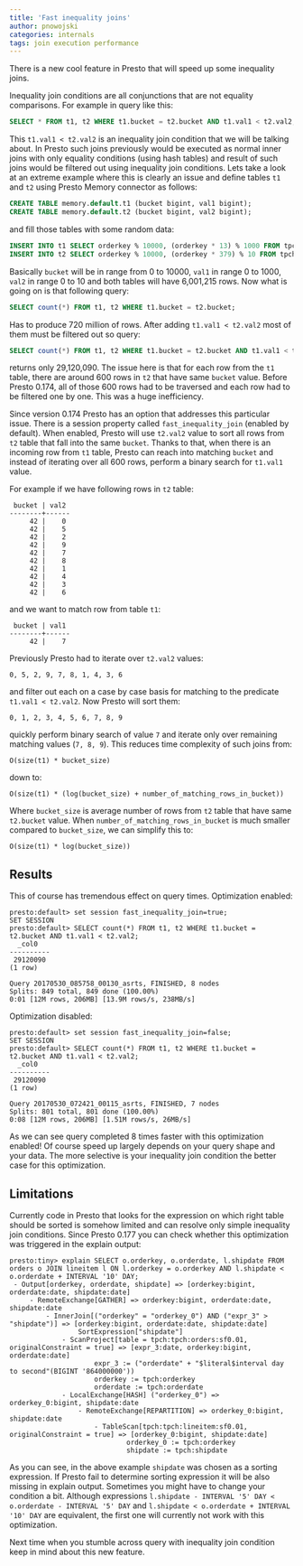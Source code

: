 ```yaml
---
title: 'Fast inequality joins'
author: pnowojski
categories: internals
tags: join execution performance
---
```

 
There is a new cool feature in Presto that will speed up some inequality joins.
 
<!--more-->
 
Inequality join conditions are all conjunctions that are not equality comparisons. For example in query like this:
 
~~~sql
SELECT * FROM t1, t2 WHERE t1.bucket = t2.bucket AND t1.val1 < t2.val2;
~~~
 
This `t1.val1 < t2.val2` is an inequality join condition that we will be talking about. In Presto such joins previously would be executed as normal inner joins with only equality conditions (using hash tables) and result of such joins would be filtered out using inequality join conditions. Lets take a look at an extreme example where this is clearly an issue and define tables `t1` and `t2` using Presto Memory connector as follows:
 
~~~sql
CREATE TABLE memory.default.t1 (bucket bigint, val1 bigint);
CREATE TABLE memory.default.t2 (bucket bigint, val2 bigint);
~~~
 
and fill those tables with some random data:
 
~~~sql
INSERT INTO t1 SELECT orderkey % 10000, (orderkey * 13) % 1000 FROM tpch.sf1.lineitem;
INSERT INTO t2 SELECT orderkey % 10000, (orderkey * 379) % 10 FROM tpch.sf1.lineitem;
~~~
 
Basically `bucket` will be in range from 0 to 10000, `val1` in range 0 to 1000, `val2` in range 0 to 10 and both tables will have 6,001,215 rows. Now what is going on is that following query:
 
~~~sql
SELECT count(*) FROM t1, t2 WHERE t1.bucket = t2.bucket;
~~~
 
Has to produce 720 million of rows. After adding `t1.val1 < t2.val2` most of them must be filtered out so query:
 
~~~sql
SELECT count(*) FROM t1, t2 WHERE t1.bucket = t2.bucket AND t1.val1 < t2.val2;
~~~
 
returns only 29,120,090. The issue here is that for each row from the `t1` table, there are around 600 rows in `t2` that have same `bucket` value. Before Presto 0.174, all of those 600 rows had to be traversed and each row had to be filtered one by one. This was a huge inefficiency.
 
Since version 0.174 Presto has an option that addresses this particular issue. There is a session property called `fast_inequality_join` (enabled by default). When enabled, Presto will use `t2.val2` value to sort all rows from `t2` table that fall into the same `bucket`. Thanks to that, when there is an incoming row from `t1` table, Presto can reach into matching `bucket` and instead of iterating over all 600 rows, perform a binary search for `t1.val1` value. 
 
For example if we have following rows in `t2` table:
 
~~~
 bucket | val2 
--------+------
     42 |    0 
     42 |    5 
     42 |    2 
     42 |    9 
     42 |    7 
     42 |    8 
     42 |    1 
     42 |    4 
     42 |    3 
     42 |    6 
~~~
 
and we want to match row from table `t1`:
 
~~~
 bucket | val1
--------+------
     42 |    7 
~~~
 
Previously Presto had to iterate over `t2.val2` values: 
 
~~~
0, 5, 2, 9, 7, 8, 1, 4, 3, 6
~~~
 
and filter out each on a case by case basis for matching to the predicate `t1.val1 < t2.val2`. Now Presto will sort them: 
 
~~~
0, 1, 2, 3, 4, 5, 6, 7, 8, 9
~~~
 
quickly perform binary search of value `7` and iterate only over remaining matching values (`7, 8, 9`). This reduces time complexity of such joins from:
 
~~~
O(size(t1) * bucket_size)
~~~
 
down to:
 
~~~
O(size(t1) * (log(bucket_size) + number_of_matching_rows_in_bucket))
~~~
 
Where `bucket_size` is average number of rows from `t2` table that have same `t2.bucket` value. When `number_of_matching_rows_in_bucket` is much smaller compared to `bucket_size`, we can simplify this to:
 
~~~
O(size(t1) * log(bucket_size))
~~~
 
## Results
 
This of course has tremendous effect on query times. Optimization enabled:
 
~~~
presto:default> set session fast_inequality_join=true;
SET SESSION
presto:default> SELECT count(*) FROM t1, t2 WHERE t1.bucket = t2.bucket AND t1.val1 < t2.val2;
  _col0   
----------
 29120090 
(1 row)
 
Query 20170530_085758_00130_asrts, FINISHED, 8 nodes
Splits: 849 total, 849 done (100.00%)
0:01 [12M rows, 206MB] [13.9M rows/s, 238MB/s]
~~~
 
Optimization disabled:
 
~~~
presto:default> set session fast_inequality_join=false;
SET SESSION
presto:default> SELECT count(*) FROM t1, t2 WHERE t1.bucket = t2.bucket AND t1.val1 < t2.val2;
  _col0   
----------
 29120090 
(1 row)
 
Query 20170530_072421_00115_asrts, FINISHED, 7 nodes
Splits: 801 total, 801 done (100.00%)
0:08 [12M rows, 206MB] [1.51M rows/s, 26MB/s]
~~~
 
As we can see query completed 8 times faster with this optimization enabled! Of course speed up largely depends on your query shape and your data. The more selective is your inequality join condition the better case for this optimization.
 
## Limitations
 
Currently code in Presto that looks for the expression on which right table should be sorted is somehow limited and can resolve only simple inequality join conditions. Since Presto 0.177 you can check whether this optimization was triggered in the explain output:
 
~~~
presto:tiny> explain SELECT o.orderkey, o.orderdate, l.shipdate FROM orders o JOIN lineitem l ON l.orderkey = o.orderkey AND l.shipdate < o.orderdate + INTERVAL '10' DAY;
 - Output[orderkey, orderdate, shipdate] => [orderkey:bigint, orderdate:date, shipdate:date]                                             
     - RemoteExchange[GATHER] => orderkey:bigint, orderdate:date, shipdate:date                                                          
         - InnerJoin[("orderkey" = "orderkey_0") AND ("expr_3" > "shipdate")] => [orderkey:bigint, orderdate:date, shipdate:date]        
                 SortExpression["shipdate"]                                                                                              
             - ScanProject[table = tpch:tpch:orders:sf0.01, originalConstraint = true] => [expr_3:date, orderkey:bigint, orderdate:date] 
                     expr_3 := ("orderdate" + "$literal$interval day to second"(BIGINT '864000000'))                                     
                     orderkey := tpch:orderkey                                                                                           
                     orderdate := tpch:orderdate                                                                                         
             - LocalExchange[HASH] ("orderkey_0") => orderkey_0:bigint, shipdate:date                                                    
                 - RemoteExchange[REPARTITION] => orderkey_0:bigint, shipdate:date                                                       
                     - TableScan[tpch:tpch:lineitem:sf0.01, originalConstraint = true] => [orderkey_0:bigint, shipdate:date]             
                             orderkey_0 := tpch:orderkey                                                                                 
                             shipdate := tpch:shipdate
~~~
 
As you can see, in the above example `shipdate` was chosen as a sorting expression. If Presto fail to determine sorting expression it will be also missing in explain output. Sometimes you might have to change your condition a bit. Although expressions `l.shipdate - INTERVAL '5' DAY < o.orderdate - INTERVAL '5' DAY` and `l.shipdate < o.orderdate + INTERVAL '10' DAY` are equivalent, the first one will currently not work with this optimization. 
 
Next time when you stumble across query with inequality join condition keep in mind about this new feature.
